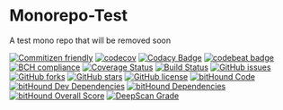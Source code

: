 # Monorepo-Test
A test mono repo that will be removed soon

[![Commitizen friendly](https://img.shields.io/badge/commitizen-friendly-brightgreen.svg)](http://commitizen.github.io/cz-cli/)
[![codecov](https://codecov.io/gh/Skelware/Monorepo-Test/branch/master/graph/badge.svg)](https://codecov.io/gh/Skelware/Monorepo-Test)
[![Codacy Badge](https://api.codacy.com/project/badge/Grade/04fea211fbc24836a5fd1f8ee0f542d9)](https://www.codacy.com/app/StephanBijzitter/Monorepo-Test?utm_source=github.com&amp;utm_medium=referral&amp;utm_content=Skelware/Monorepo-Test&amp;utm_campaign=Badge_Grade)
[![codebeat badge](https://codebeat.co/badges/da09f74e-660c-4d47-a5d0-2bad8f2189ff)](https://codebeat.co/projects/github-com-skelware-monorepo-test-master)
[![BCH compliance](https://bettercodehub.com/edge/badge/Skelware/Monorepo-Test?branch=master)](https://bettercodehub.com/)
[![Coverage Status](https://coveralls.io/repos/github/Skelware/Monorepo-Test/badge.svg)](https://coveralls.io/github/Skelware/Monorepo-Test)
[![Build Status](https://travis-ci.org/Skelware/Monorepo-Test.svg?branch=%40k2g%2Fpackage-a%401.0.1)](https://travis-ci.org/Skelware/Monorepo-Test)
[![GitHub issues](https://img.shields.io/github/issues/Skelware/Monorepo-Test.svg)](https://github.com/Skelware/Monorepo-Test/issues)
[![GitHub forks](https://img.shields.io/github/forks/Skelware/Monorepo-Test.svg)](https://github.com/Skelware/Monorepo-Test/network)
[![GitHub stars](https://img.shields.io/github/stars/Skelware/Monorepo-Test.svg)](https://github.com/Skelware/Monorepo-Test/stargazers)
[![GitHub license](https://img.shields.io/github/license/Skelware/Monorepo-Test.svg)](https://github.com/Skelware/Monorepo-Test/blob/master/LICENSE)
[![bitHound Code](https://www.bithound.io/github/Skelware/Monorepo-Test/badges/code.svg)](https://www.bithound.io/github/Skelware/Monorepo-Test)
[![bitHound Dev Dependencies](https://www.bithound.io/github/Skelware/Monorepo-Test/badges/devDependencies.svg)](https://www.bithound.io/github/Skelware/Monorepo-Test/master/dependencies/npm)
[![bitHound Dependencies](https://www.bithound.io/github/Skelware/Monorepo-Test/badges/dependencies.svg)](https://www.bithound.io/github/Skelware/Monorepo-Test/master/dependencies/npm)
[![bitHound Overall Score](https://www.bithound.io/github/Skelware/Monorepo-Test/badges/score.svg)](https://www.bithound.io/github/Skelware/Monorepo-Test)
[![DeepScan Grade](https://deepscan.io/api/projects/1509/branches/5026/badge/grade.svg)](https://deepscan.io/dashboard/#view=project&pid=1509&bid=5026)
